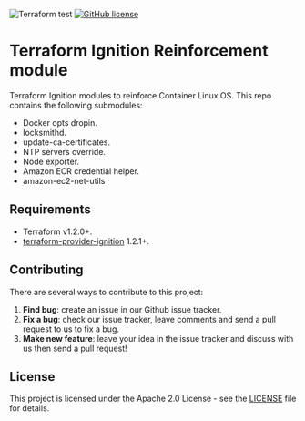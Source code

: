 ![Terraform test](https://github.com/getamis/terraform-ignition-reinforcements/workflows/Terraform%20test/badge.svg) [![GitHub license](https://img.shields.io/github/license/getamis/terraform-ignition-reinforcements)](https://github.com/getamis/terraform-ignition-reinforcements/blob/master/LICENSE)

# Terraform Ignition Reinforcement module
Terraform Ignition modules to reinforce Container Linux OS. This repo contains the following submodules:

* Docker opts dropin.
* locksmithd.
* update-ca-certificates.
* NTP servers override.
* Node exporter.
* Amazon ECR credential helper.
* amazon-ec2-net-utils


## Requirements

* Terraform v1.2.0+.
* [terraform-provider-ignition](https://github.com/terraform-providers/terraform-provider-ignition) 1.2.1+.

## Contributing
There are several ways to contribute to this project:

1. **Find bug**: create an issue in our Github issue tracker.
2. **Fix a bug**: check our issue tracker, leave comments and send a pull request to us to fix a bug.
3. **Make new feature**: leave your idea in the issue tracker and discuss with us then send a pull request!

## License
This project is licensed under the Apache 2.0 License - see the [LICENSE](LICENSE) file for details.

